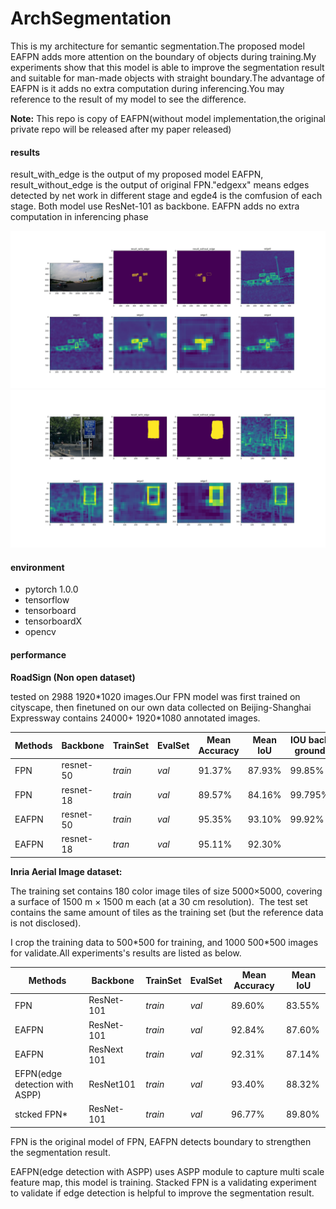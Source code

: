 # ArchSegmentation

This is my architecture for semantic segmentation.The proposed model EAFPN adds more attention on the boundary of objects during training.My experiments show that this model is able to improve the segmentation result and suitable for man-made objects with straight boundary.The advantage of EAFPN is it adds no extra computation during inferencing.You may reference to the result of my model to see the difference.

**Note:** This repo is  copy of EAFPN(without model implementation,the original private repo will be released after my paper released)

#### results

result_with_edge is the output of my proposed model EAFPN, result_without_edge is the output of original FPN."edgexx" means edges detected by net work in different stage and egde4 is the comfusion of each stage. Both model use ResNet-101 as backbone. EAFPN adds no extra computation in inferencing phase

![](https://raw.githubusercontent.com/Citygity/ArchSegmentation/master/images/00004997.png)
![](https://raw.githubusercontent.com/Citygity/ArchSegmentation/master/images/44.png)


#### environment

- pytorch 1.0.0
- tensorflow
- tensorboard
- tensorboardX
- opencv

#### performance

**RoadSign (Non open dataset)**

tested on 2988 1920\*1020 images.Our FPN model was first trained on cityscape, then finetuned on our own data collected on Beijing-Shanghai Expressway contains 24000+ 1920*1080 annotated images.

| Methods | Backbone  | TrainSet | EvalSet | Mean Accuracy | Mean IoU | IOU back ground| IOU roadsign |
| ------- | --------- | -------- | ------- | ------------- | -------- | -------------- | ------------ |
| FPN     | resnet-50 | *train*  | *val*   | 91.37%        | 87.93%   |    99.85%      |     75.75%   |   
| FPN     | resnet-18 | *train*  | *val*   | 89.57%        | 84.16%   |    99.795%     |     68.525%  |
| EAFPN   | resnet-50 | *train*  | *val*   | 95.35%        | 93.10%   |    99.92%      |     86.285%  |
| EAFPN   | resnet-18 | *tran*   | *val*   | 95.11%        | 92.30%   |                |              |

**Inria Aerial Image dataset:**

The training set contains 180 color image tiles of size 5000×5000, covering a surface of 1500 m × 1500 m each (at a 30 cm resolution).  The test set contains the same amount of tiles as the training set (but the reference data is not disclosed).  

I crop the training data to 500*500 for training, and 1000 500\*500 images for validate.All experiments's results are listed as below.

| Methods                        | Backbone    | TrainSet | EvalSet | Mean Accuracy | Mean IoU |
| ------------------------------ | ----------- | -------- | ------- | ------------- | ------------- |
| FPN                            | ResNet-101  | *train*  | *val*   | 89.60%        | 83.55%        |
| EAFPN                          | ResNet-101  | *train*  | *val*   | 92.84%        | 87.60%        |
| EAFPN                          | ResNext 101 | *train*  | *val*   | 92.31%        | 87.14%        |
| EFPN(edge detection with ASPP) | ResNet101   | *train*  | *val*   | 93.40%        | 88.32%        |
| stcked FPN*                    | ResNet-101  | *train*  | *val*   | 96.77%        | 89.80%        |

FPN is the original model of FPN, EAFPN detects boundary to strengthen the segmentation result.

EAFPN(edge detection with ASPP) uses ASPP module to capture multi scale feature map, this model is training. Stacked FPN is a validating experiment to validate if edge detection is helpful to improve the segmentation result.
